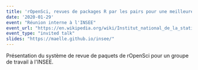 ```yaml
---
title: 'rOpenSci, revues de packages R par les pairs pour une meilleure science'
date: '2020-01-29'
event: "Réunion interne à l'INSEE"
event_url: "https://en.wikipedia.org/wiki/Institut_national_de_la_statistique_et_des_%C3%A9tudes_%C3%A9conomiques"
event_type: "invited talk"
slides: "https://maelle.github.io/insee/"
---
```


Présentation du système de revue de paquets de rOpenSci pour un groupe de travail à l'INSEE.
